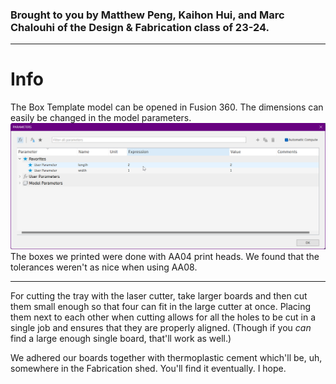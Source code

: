 ### Brought to you by Matthew Peng, Kaihon Hui, and Marc Chalouhi of the Design & Fabrication class of 23-24.

---

# Info
The Box Template model can be opened in Fusion 360.
The dimensions can easily be changed in the model parameters.
![Parameters](images/img.png)
The boxes we printed were done with AA04 print heads.
We found that the tolerances weren't as nice when using AA08.

---

For cutting the tray with the laser cutter, take larger boards and then cut them small enough so that four can fit in the large cutter at once.
Placing them next to each other when cutting allows for all the holes to be cut in a single job and ensures that they are properly aligned.
(Though if you *can* find a large enough single board, that'll work as well.)

We adhered our boards together with thermoplastic cement which'll be, uh, somewhere in the Fabrication shed.
You'll find it eventually. I hope.
